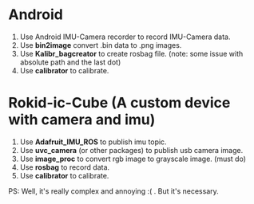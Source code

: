 # Android

1. Use Android IMU-Camera recorder to record IMU-Camera data.
2. Use **bin2image** convert .bin data to .png images.
3. Use **Kalibr_bagcreator** to create rosbag file. (note: some issue with absolute path and the last dot)
4. Use **calibrator** to calibrate.

# Rokid-ic-Cube (A custom device with camera and imu)

1. Use **Adafruit_IMU_ROS** to publish imu topic.
2. Use **uvc_camera** (or other packages) to publish usb camera image.
3. Use **image_proc** to convert rgb image to grayscale image. (must do)
4. Use **rosbag** to record data.
5. Use **calibrator** to calibrate.


PS: Well, it's really complex and annoying :( . But it's necessary.
